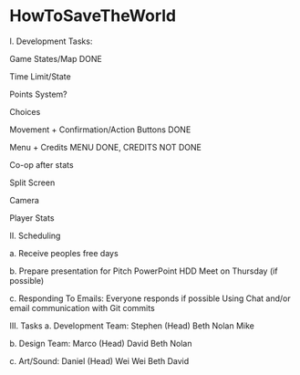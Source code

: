 HowToSaveTheWorld
=================

I. Development Tasks:

Game States/Map DONE

Time Limit/State

Points System?

Choices

Movement + Confirmation/Action Buttons DONE

Menu + Credits MENU DONE, CREDITS NOT DONE

Co-op after stats

Split Screen

Camera

Player Stats

II. Scheduling

a. Receive peoples free days

b. Prepare presentation for Pitch
	PowerPoint
	HDD
	Meet on Thursday (if possible)

c.  Responding To Emails:
	Everyone responds if possible
	Using Chat and/or email communication with Git commits

III. Tasks
a. Development Team:
	Stephen (Head)
	Beth
	Nolan
	Mike

b. Design Team:
	Marco (Head)
	David
	Beth
	Nolan

c. Art/Sound:
	Daniel (Head)
	Wei Wei
	Beth
	David